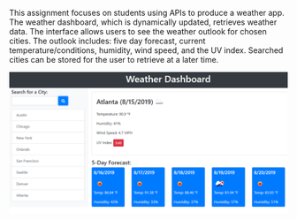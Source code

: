 This assignment focuses on students using APIs to produce a weather app. The weather dashboard, which is dynamically updated, retrieves weather data. The interface allows users to  see the weather outlook for chosen cities. The outlook includes: five day forecast, current temperature/conditions, humidity, wind speed, and the UV index. Searched cities can be stored for the user to retrieve at a later time.

![](Assets/06-server-side-apis-homework-demo.png)